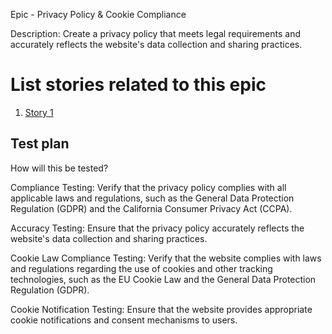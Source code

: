 Epic - Privacy Policy & Cookie Compliance

Description: Create a privacy policy that meets legal requirements and accurately reflects the website's data collection and sharing practices.

# List stories related to this epic
1. [Story 1](stories/story_template_mde7.md)

## Test plan
How will this be tested?

Compliance Testing: Verify that the privacy policy complies with all applicable laws and regulations, such as the General Data Protection Regulation (GDPR) and the California Consumer Privacy Act (CCPA).

Accuracy Testing: Ensure that the privacy policy accurately reflects the website's data collection and sharing practices.

Cookie Law Compliance Testing: Verify that the website complies with laws and regulations regarding the use of cookies and other tracking technologies, such as the EU Cookie Law and the General Data Protection Regulation (GDPR).

Cookie Notification Testing: Ensure that the website provides appropriate cookie notifications and consent mechanisms to users.
